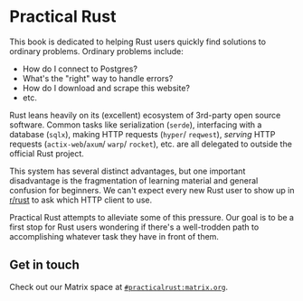 # Practical Rust
This book is dedicated to helping Rust users quickly find solutions to
ordinary problems. Ordinary problems include:

- How do I connect to Postgres?
- What's the "right" way to handle errors?
- How do I download and scrape this website?
- etc. 

Rust leans heavily on its (excellent) ecosystem of 3rd-party
open source software. Common tasks like serialization (`serde`),
interfacing with a database (`sqlx`), making HTTP requests (`hyper`/
`reqwest`), *serving* HTTP requests (`actix-web`/`axum`/ `warp`/
`rocket`), etc. are all delegated to outside the official Rust
project.

This system has several distinct advantages, but one important
disadvantage is the fragmentation of learning material and general
confusion for beginners. We can't expect every new Rust user to show
up in [r/rust][rust-subreddit] to ask which HTTP client to use.

Practical Rust attempts to alleviate some of this pressure. Our goal
is to be a first stop for Rust users wondering if there's a well-trodden
path to accomplishing whatever task they have in front of them.

## Get in touch
Check out our Matrix space at [`#practicalrust:matrix.org`][space].

[rust-subreddit]: https://reddit.com/r/rust
[space]: https://matrix.to/#/#practicalrust:matrix.org

